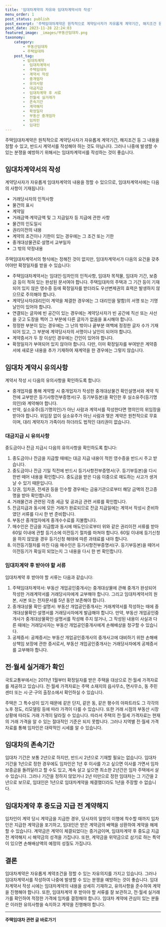 ```yaml
---
title: '임대차계약의 자유와 임대차계약서의 작성'
menu_order: 1
post_status: publish
post_excerpt: '주택임대차계약은 원칙적으로 계약당사자가 자유롭게 계약기간, 해지조건 등 그 내용을 정할 수 있고, 반드시 계약서를 작성해야 하는 것도 아닙니다. 그러나 나중에 발생할 수 있는 분쟁을 예방하기 위해서는 임대차계약서를 작성하는 것이 좋습니다.'
post_date: 2023-11-28 22:24:03
featured_image: _images/부동산임대차.png
taxonomy:
    category:
        - 부동산임대차
        - 주택임대차
    post_tag:
        - 임대차계약
        -  임대차계약서
        -  주택임대차
        -  계약서 작성
        -  중개업자
        -  유의사항
        -  대금지급
        -  임대차계약 후 서류
        -  전월세 실거래가
        -  존속기간
        -  계약해지
        -  확정일자
        -  부동산 중개업자
        -  임차인
        -  임대인
---
```



주택임대차계약은 원칙적으로 계약당사자가 자유롭게 계약기간, 해지조건 등 그 내용을 정할 수 있고, 반드시 계약서를 작성해야 하는 것도 아닙니다. 그러나 나중에 발생할 수 있는 분쟁을 예방하기 위해서는 임대차계약서를 작성하는 것이 좋습니다.

## 임대차계약서의 작성

계약당사자가 자유롭게 임대차계약의 내용을 정할 수 있으므로, 임대차계약서에는 다음의 사항이 기재됩니다:

- 거래당사자의 인적사항
- 물건의 표시
- 계약일
- 거래금액·계약금액 및 그 지급일자 등 지급에 관한 사항
- 물건의 인도일시
- 권리이전의 내용
- 계약의 조건이나 기한이 있는 경우에는 그 조건 또는 기한
- 중개대상물관로·설명서 교부일자
- 그 밖의 약정내용

주택임대차계약서의 형식에는 정해진 것이 없지만, 임대차계약서가 다음의 요건을 갖추어야만 확정일자를 받을 수 있습니다:

- 주택임대차계약서는 임대인·임차인의 인적사항, 임대차 목적물, 임대차 기간, 보증금 등이 적혀 있는 완성된 문서여야 합니다. 주택임대차의 주택과 그 기간 등이 기재되어 있지 않은 영수증 등에 확정일자를 받더라도 우선변제권의 효력은 발생하지 않으므로 주의해야 합니다.
- 계약당사자(대리인이 계약을 체결한 경우에는 그 대리인을 말함)의 서명 또는 기명날인이 있어야 합니다.
- 연결되는 글자에 빈 공간이 있는 경우에는 계약당사자가 빈 공간에 직선 또는 사선을 긋고 도장을 찍어 그 부분에 다른 글자가 없음을 표시해야 합니다.
- 정정한 부분이 있는 경우에는 그 난의 밖이나 끝부분 여백에 정정한 글자 수가 기재되어 있고, 그 부분에 계약당사자의 서명이나 날인이 되어야 합니다.
- 계약증서가 두 장 이상인 경우에는 간인이 있어야 합니다.
- 확정일자가 부여되어 있지 않아야 합니다. 다만, 이미 확정일자를 부여받은 계약증서에 새로운 내용을 추가 기재하여 재계약을 한 경우에는 그렇지 않습니다.

## 임대차 계약시 유의사항

계약서 작성 시 다음의 유의사항을 확인하도록 합니다:

- 중개업자를 통해 계약할 시 중개업자가 작성한 중개대상물건 확인설명서와 계약 직전에 교부받은 등기사항전부증명서(구. 등기부등본)을 확인한 후 실소유주(등기명의인)와 계약해야 합니다.
- 만약, 실소유주(등기명의인)가 아닌 사람과 계약서를 작성한다면 명의인의 위임장을 받아야 합니다. 위임장 없이 실소유주가 아닌 사람과 맺은 계약은 원천적으로 무효이며, 대리 계약자가 가족이라 하더라도 법적인 대리권이 없습니다.

### 대금지급 시 유의사항

중도금이나 잔금 지급시 다음의 유의사항을 확인하도록 합니다:

1. 중도금이나 잔금을 지급할 때에는 대금 지급 내용이 적힌 영수증을 반드시 주고 받습니다.
2. 중도금이나 잔금 기일 직전에 반드시 등기사항전부증명서(구. 등기부등본)을 다시 한번 떼어 내용을 확인합니다. 중도금을 받은 다음 이중으로 매도하는 사고가 생겨날 수 있기 때문입니다.
3. 당권, 임차권, 전세권 등을 인수할 경우에는 금융기관으로부터 해당 금액의 잔고증명을 받아 확인합니다.
4. 거래물건과 관련된 각종 세금 및 공과금 관련 서류를 확인합니다.
5. 잔금지급과 동시에 모든 거래가 완료되므로 잔금 지급일에는 계약서 작성시 준비하였던 서류를 다시 한 번 준비합니다.
6. 부동산 중개업자에게 중개수수료를 지불합니다.
7. 매수인은 잔금을 지급함과 동시에 매도인으로부터 위와 같은 권리이전 서류를 받아 60일 이내에 관할 등기소에 이전등기 절차를 마쳐야 합니다. 60일 이내에 등기신청을 하지 않았을 경우 등기신청 해태에 따른 과태료를 내야 합니다.
8. 이전등기절차를 마친 다음 매수인은 등기사항전부증명서(구. 등기부등본)을 떼어서 이전등기가 확실히 되었는지 그 내용을 다시 한 번 확인합니다.

### 임대차계약 후 받아야 할 서류

임대차계약 후 받아야 할 서류는 다음과 같습니다:

1. 주택임대차계약서: 부동산 개업공인중개사는 중개대상물에 관해 중개가 완성되어 작성한 거래계약서를 거래당사자에게 교부해야 합니다. 그리고 임대차계약서의 원본, 사본 또는 전자문서를 5년 동안 보존해야 합니다.
2. 중개대상물 확인·설명서: 부동산 개업공인중개사는 거래계약서를 작성하는 때에 중개대상물확인·설명서를 거래당사자에게 발급해야 합니다. 만약, 부동산 개업공인중개사가 중개대상물확인·설명서를 작성해 주지 않거나, 그 작성된 내용이 사실과 다른 때에는 거래당사자는 부동산 개업공인중개사에게 손해배상을 청구할 수 있습니다.
3. 공제증서: 공제증서는 부동산 개업공인중개사의 중개사고에 대비하기 위한 손해배상책임 보장에 관한 증서로서, 부동산 개업공인중개사는 거래당사자에게 공제증서를 교부해야 합니다.

## 전·월세 실거래가 확인

국토교통부에서는 2011년 1월부터 확정일자를 받은 주택을 대상으로 전·월세 가격자료를 제공하고 있습니다. 전·월세 가격자료는 주택 소재지의 읍사무소, 면사무소, 동 주민센터 또는 시·군·구의 출장소에서 확인하실 수 있습니다.

주택은 그 특수성이 있기 때문에 같은 단지, 같은 동, 같은 평수의 아파트라도 그 각각의 노후 정도, 리모델링 등에 따라 가격이 다를 수 있습니다. 또한 거래 시점의 부동산 시장 상황에 따라도 거래 가격이 달라질 수 있습니다. 따라서 주택의 전·월세 가격자료는 현재의 거래 가격을 알 수 있는 절대적인 기준은 되지 못합니다. 그러나 지역별 전·월세 가격자료를 통해 임차인은 대략적인 시세를 알 수 있습니다.

## 임대차의 존속기간

임대차 기간은 보통 2년으로 하지만, 반드시 2년으로 기재할 필요는 없습니다. 임대차 기간을 1년으로 정한 경우에도 임차인은 1년 후 이사를 가고 싶으면 이사를 가면서 임차보증금을 돌려달라고 할 수도 있고, 계속 살고 싶으면 최소한 2년간은 임차 주택에서 살 수 있습니다. 그러나 기간을 정하지 않았거나 2년 미만으로 정한 임대차는 그 기간을 2년으로 보므로, 임대인은 1년으로 임대차계약을 체결했더라도 1년을 주장할 수 없습니다.

## 임대차계약 후 중도금 지급 전 계약해지

임차인이 계약 당시 계약금을 지급한 경우, 당사자의 일방이 이행에 착수할 때까지 임차인은 지급한 계약금을 포기하고, 임대인은 받은 계약금의 배액을 상환하여 계약을 해제할 수 있습니다. 계약금은 계약이 체결되었다는 증거금이며, 임대차계약 후 중도금 지급 전 계약해지 시 해약금의 성격을 가집니다. 또한, 계약금을 위약금으로 삼기로 하는 특약이 있으면 손해배상액의 예정의 성질도 가집니다.

## 결론

임대차계약은 자유롭게 계약조건을 정할 수 있는 자유의지를 가지고 있습니다. 그러나 임대차계약서를 작성하여 나중에 발생할 수 있는 분쟁을 예방하는 것이 좋습니다. 임대차계약서 작성 시에는 임대차계약의 내용을 상세히 기재하고, 유의사항을 준수하여 계약을 진행해야 합니다. 또한, 임대차계약 후 받아야 할 서류를 잘 보관하고, 전·월세 실거래가를 확인하여 적정한 가격에 임차를 결정해야 합니다. 임대차 계약에 관심이 있는 분들은 이러한 유의사항을 숙지하고 계약을 진행해야 합니다.
<!-- wp:separator -->
<hr class="wp-block-separator has-alpha-channel-opacity"/>
<!-- /wp:separator -->

<!-- wp:group {"backgroundColor":"base","layout":{"type":"constrained"}} -->
<div class="wp-block-group has-base-background-color has-background"><!-- wp:paragraph {"align":"center","fontSize":"medium"} -->
<p class="has-text-align-center has-large-font-size"><strong>주택임대차 관련 글 바로가기</strong></p>
<!-- /wp:paragraph -->


<!-- wp:latest-posts
{"categories":[{"id":27169,"count":19,"description":"","link":"https://uknowlaw.com/category/%ec%a3%bc%ed%83%9d%ec%9e%84%eb%8c%80%ec%b0%a8/","name":"주택임대차","slug":"주택임대차","taxonomy":"category","parent":0,"meta":[],"_links":{"self":[{"href":"https://uknowlaw.com/wp-json/wp/v2/categories/27169"}],"collection":[{"href":"https://uknowlaw.com/wp-json/wp/v2/categories"}],"about":[{"href":"https://uknowlaw.com/wp-json/wp/v2/taxonomies/category"}],"wp:post_type":[{"href":"https://uknowlaw.com/wp-json/wp/v2/posts?categories=27169"}],"curies":[{"name":"wp","href":"https://api.w.org/{rel}","templated":true}]}}],"postsToShow":100,"excerptLength":28,"postLayout":"grid","columns":2,"featuredImageAlign":"left","featuredImageSizeSlug":"large","fontSize":"small"} /--></div>
<!-- /wp:group -->